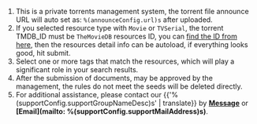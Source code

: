 1. This is a private torrents management system, the torrent file announce URL will auto set as: `%(announceConfig.url)s` after uploaded.
1. If you selected resource type with `Movie` or `TVSerial`, the torrent TMDB_ID must be `TheMovieDB` resources ID, you can [find the ID from here](%(tmdbConfig.tmdbHome)s), then the resources detail info can be autoload, if everything looks good, hit submit.
1. Select one or more tags that match the resources, which will play a significant role in your search results.
1. After the submission of documents, may be approved by the management, the rules do not meet the seeds will be deleted directly.
1. For additional assistance, please contact our {{'%(supportConfig.supportGroupNameDesc)s' | translate}} by **[Message](/messages/send?to=%(supportConfig.supportGroupName)s)** or **[Email](mailto: %(supportConfig.supportMailAddress)s)**.